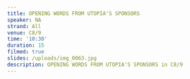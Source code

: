```yaml
---
title: OPENING WORDS FROM UTOPIA'S SPONSORS
speaker: NA
strand: All
venue: C8/9
time: '10:30'
duration: 15
filmed: true
slides: /uploads/img_0063.jpg
description: OPENING WORDS FROM UTOPIA'S SPONSORS in C8/9
---
```


